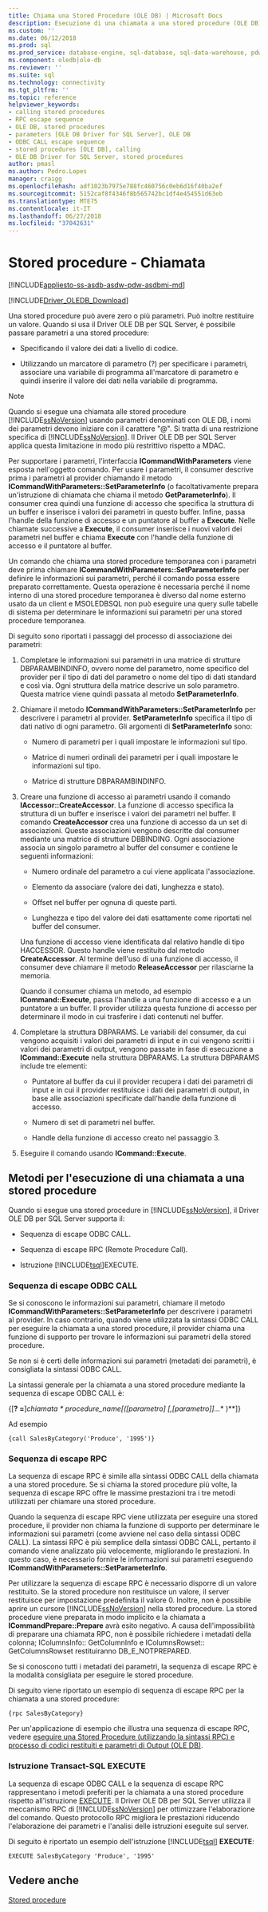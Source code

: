 ```yaml
---
title: Chiama una Stored Procedure (OLE DB) | Microsoft Docs
description: Esecuzione di una chiamata a una stored procedure (OLE DB)
ms.custom: ''
ms.date: 06/12/2018
ms.prod: sql
ms.prod_service: database-engine, sql-database, sql-data-warehouse, pdw
ms.component: oledb|ole-db
ms.reviewer: ''
ms.suite: sql
ms.technology: connectivity
ms.tgt_pltfrm: ''
ms.topic: reference
helpviewer_keywords:
- calling stored procedures
- RPC escape sequence
- OLE DB, stored procedures
- parameters [OLE DB Driver for SQL Server], OLE DB
- ODBC CALL escape sequence
- stored procedures [OLE DB], calling
- OLE DB Driver for SQL Server, stored procedures
author: pmasl
ms.author: Pedro.Lopes
manager: craigg
ms.openlocfilehash: adf1023b7975e788fc460756c0eb6d16f40ba2ef
ms.sourcegitcommit: 5152caf8f4346f8b565742bc1df4e454551d63eb
ms.translationtype: MTE75
ms.contentlocale: it-IT
ms.lasthandoff: 06/27/2018
ms.locfileid: "37042631"
---
```

# <a name="stored-procedures---calling"></a>Stored procedure - Chiamata
[!INCLUDE[appliesto-ss-asdb-asdw-pdw-asdbmi-md](../../../includes/appliesto-ss-asdb-asdw-pdw-asdbmi-md.md)]

[!INCLUDE[Driver_OLEDB_Download](../../../includes/driver_oledb_download.md)]

  Una stored procedure può avere zero o più parametri. Può inoltre restituire un valore. Quando si usa il Driver OLE DB per SQL Server, è possibile passare parametri a una stored procedure:  
  
-   Specificando il valore dei dati a livello di codice.  
  
-   Utilizzando un marcatore di parametro (?) per specificare i parametri, associare una variabile di programma all'marcatore di parametro e quindi inserire il valore dei dati nella variabile di programma.  
  
> [!NOTE]  
>  Quando si esegue una chiamata alle stored procedure [!INCLUDE[ssNoVersion](../../../includes/ssnoversion-md.md)] usando parametri denominati con OLE DB, i nomi dei parametri devono iniziare con il carattere "\@". Si tratta di una restrizione specifica di [!INCLUDE[ssNoVersion](../../../includes/ssnoversion-md.md)]. Il Driver OLE DB per SQL Server applica questa limitazione in modo più restrittivo rispetto a MDAC.  
  
 Per supportare i parametri, l'interfaccia **ICommandWithParameters** viene esposta nell'oggetto comando. Per usare i parametri, il consumer descrive prima i parametri al provider chiamando il metodo **ICommandWithParameters::SetParameterInfo** (o facoltativamente prepara un'istruzione di chiamata che chiama il metodo **GetParameterInfo**). Il consumer crea quindi una funzione di accesso che specifica la struttura di un buffer e inserisce i valori dei parametri in questo buffer. Infine, passa l'handle della funzione di accesso e un puntatore al buffer a **Execute**. Nelle chiamate successive a **Execute**, il consumer inserisce i nuovi valori dei parametri nel buffer e chiama **Execute** con l'handle della funzione di accesso e il puntatore al buffer.  
  
 Un comando che chiama una stored procedure temporanea con i parametri deve prima chiamare **ICommandWithParameters::SetParameterInfo** per definire le informazioni sui parametri, perché il comando possa essere preparato correttamente. Questa operazione è necessaria perché il nome interno di una stored procedure temporanea è diverso dal nome esterno usato da un client e MSOLEDBSQL non può eseguire una query sulle tabelle di sistema per determinare le informazioni sui parametri per una stored procedure temporanea.  
  
 Di seguito sono riportati i passaggi del processo di associazione dei parametri:  
  
1.  Completare le informazioni sui parametri in una matrice di strutture DBPARAMBINDINFO, ovvero nome del parametro, nome specifico del provider per il tipo di dati del parametro o nome del tipo di dati standard e così via. Ogni struttura della matrice descrive un solo parametro. Questa matrice viene quindi passata al metodo **SetParameterInfo**.  
  
2.  Chiamare il metodo **ICommandWithParameters::SetParameterInfo** per descrivere i parametri al provider. **SetParameterInfo** specifica il tipo di dati nativo di ogni parametro. Gli argomenti di **SetParameterInfo** sono:  
  
    -   Numero di parametri per i quali impostare le informazioni sul tipo.  
  
    -   Matrice di numeri ordinali dei parametri per i quali impostare le informazioni sul tipo.  
  
    -   Matrice di strutture DBPARAMBINDINFO.  
  
3.  Creare una funzione di accesso ai parametri usando il comando **IAccessor::CreateAccessor**. La funzione di accesso specifica la struttura di un buffer e inserisce i valori dei parametri nel buffer. Il comando **CreateAccessor** crea una funzione di accesso da un set di associazioni. Queste associazioni vengono descritte dal consumer mediante una matrice di strutture DBBINDING. Ogni associazione associa un singolo parametro al buffer del consumer e contiene le seguenti informazioni:  
  
    -   Numero ordinale del parametro a cui viene applicata l'associazione.  
  
    -   Elemento da associare (valore dei dati, lunghezza e stato).  
  
    -   Offset nel buffer per ognuna di queste parti.  
  
    -   Lunghezza e tipo del valore dei dati esattamente come riportati nel buffer del consumer.  
  
     Una funzione di accesso viene identificata dal relativo handle di tipo HACCESSOR. Questo handle viene restituito dal metodo **CreateAccessor**. Al termine dell'uso di una funzione di accesso, il consumer deve chiamare il metodo **ReleaseAccessor** per rilasciarne la memoria.  
  
     Quando il consumer chiama un metodo, ad esempio **ICommand::Execute**, passa l'handle a una funzione di accesso e a un puntatore a un buffer. Il provider utilizza questa funzione di accesso per determinare il modo in cui trasferire i dati contenuti nel buffer.  
  
4.  Completare la struttura DBPARAMS. Le variabili del consumer, da cui vengono acquisiti i valori dei parametri di input e in cui vengono scritti i valori dei parametri di output, vengono passate in fase di esecuzione a **ICommand::Execute** nella struttura DBPARAMS. La struttura DBPARAMS include tre elementi:  
  
    -   Puntatore al buffer da cui il provider recupera i dati dei parametri di input e in cui il provider restituisce i dati dei parametri di output, in base alle associazioni specificate dall'handle della funzione di accesso.  
  
    -   Numero di set di parametri nel buffer.  
  
    -   Handle della funzione di accesso creato nel passaggio 3.  
  
5.  Eseguire il comando usando **ICommand::Execute**.  
  
## <a name="methods-of-calling-a-stored-procedure"></a>Metodi per l'esecuzione di una chiamata a una stored procedure  
 Quando si esegue una stored procedure in [!INCLUDE[ssNoVersion](../../../includes/ssnoversion-md.md)], il Driver OLE DB per SQL Server supporta il:  
  
-   Sequenza di escape ODBC CALL.  
  
-   Sequenza di escape RPC (Remote Procedure Call).  
  
-   Istruzione [!INCLUDE[tsql](../../../includes/tsql-md.md)]EXECUTE.  
  
### <a name="odbc-call-escape-sequence"></a>Sequenza di escape ODBC CALL  
 Se si conoscono le informazioni sui parametri, chiamare il metodo **ICommandWithParameters::SetParameterInfo** per descrivere i parametri al provider. In caso contrario, quando viene utilizzata la sintassi ODBC CALL per eseguire la chiamata a una stored procedure, il provider chiama una funzione di supporto per trovare le informazioni sui parametri della stored procedure.  
  
 Se non si è certi delle informazioni sui parametri (metadati dei parametri), è consigliata la sintassi ODBC CALL.  
  
 La sintassi generale per la chiamata a una stored procedure mediante la sequenza di escape ODBC CALL è:  
  
 {[**? =**]**chiamata * **procedure_name*[**(**[*parametro*] [**,**[*parametro*]]...** )**]}  
  
 Ad esempio  
  
```  
{call SalesByCategory('Produce', '1995')}  
```  
  
### <a name="rpc-escape-sequence"></a>Sequenza di escape RPC  
 La sequenza di escape RPC è simile alla sintassi ODBC CALL della chiamata a una stored procedure. Se si chiama la stored procedure più volte, la sequenza di escape RPC offre le massime prestazioni tra i tre metodi utilizzati per chiamare una stored procedure.  
  
 Quando la sequenza di escape RPC viene utilizzata per eseguire una stored procedure, il provider non chiama la funzione di supporto per determinare le informazioni sui parametri (come avviene nel caso della sintassi ODBC CALL). La sintassi RPC è più semplice della sintassi ODBC CALL, pertanto il comando viene analizzato più velocemente, migliorando le prestazioni. In questo caso, è necessario fornire le informazioni sui parametri eseguendo **ICommandWithParameters::SetParameterInfo**.  
  
 Per utilizzare la sequenza di escape RPC è necessario disporre di un valore restituito. Se la stored procedure non restituisce un valore, il server restituisce per impostazione predefinita il valore 0. Inoltre, non è possibile aprire un cursore [!INCLUDE[ssNoVersion](../../../includes/ssnoversion-md.md)] nella stored procedure. La stored procedure viene preparata in modo implicito e la chiamata a **ICommandPrepare::Prepare** avrà esito negativo. A causa dell'impossibilità di preparare una chiamata RPC, non è possibile richiedere i metadati della colonna; IColumnsInfo:: GetColumnInfo e IColumnsRowset:: GetColumnsRowset restituiranno DB_E_NOTPREPARED.  
  
 Se si conoscono tutti i metadati dei parametri, la sequenza di escape RPC è la modalità consigliata per eseguire le stored procedure.  
  
 Di seguito viene riportato un esempio di sequenza di escape RPC per la chiamata a una stored procedure:  
  
```  
{rpc SalesByCategory}  
```  
  
 Per un'applicazione di esempio che illustra una sequenza di escape RPC, vedere [eseguire una Stored Procedure &#40;utilizzando la sintassi RPC&#41; e processo di codici restituiti e parametri di Output &#40;OLE DB&#41;](../../oledb/ole-db-how-to/results/execute-stored-procedure-with-rpc-and-process-output.md).  
  
### <a name="transact-sql-execute-statement"></a>Istruzione Transact-SQL EXECUTE  
 La sequenza di escape ODBC CALL e la sequenza di escape RPC rappresentano i metodi preferiti per la chiamata a una stored procedure rispetto all'istruzione [EXECUTE](../../../t-sql/language-elements/execute-transact-sql.md). Il Driver OLE DB per SQL Server utilizza il meccanismo RPC di [!INCLUDE[ssNoVersion](../../../includes/ssnoversion-md.md)] per ottimizzare l'elaborazione del comando. Questo protocollo RPC migliora le prestazioni riducendo l'elaborazione dei parametri e l'analisi delle istruzioni eseguite sul server.  
  
 Di seguito è riportato un esempio dell'istruzione [!INCLUDE[tsql](../../../includes/tsql-md.md)] **EXECUTE**:  
  
```  
EXECUTE SalesByCategory 'Produce', '1995'  
```  
  
## <a name="see-also"></a>Vedere anche  
 [Stored procedure](../../oledb/ole-db/stored-procedures.md)  
  
  

